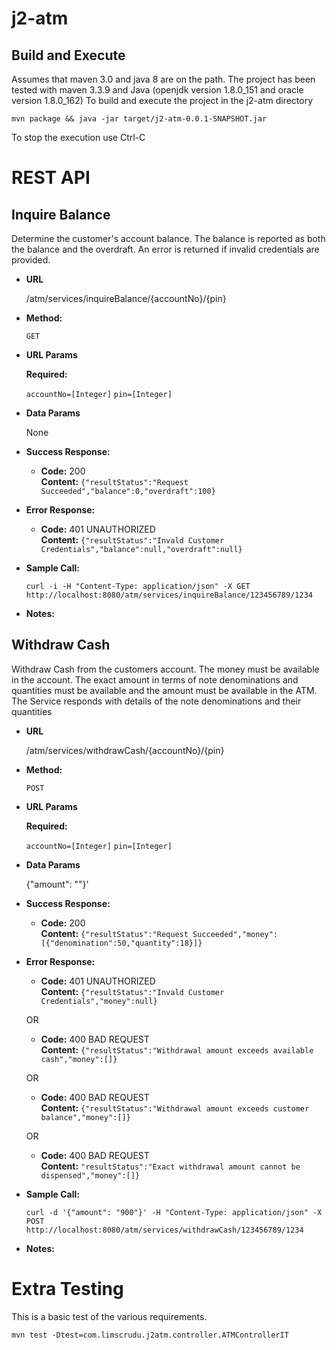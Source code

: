 # j2-atm

## Build and Execute
Assumes that maven 3.0 and java 8 are on the path.
The project has been tested with maven 3.3.9 and Java (openjdk version 1.8.0_151 and oracle version 1.8.0_162)
To build and execute the project in the j2-atm directory

```
mvn package && java -jar target/j2-atm-0.0.1-SNAPSHOT.jar
```
To stop the execution use Ctrl-C

# REST API

## Inquire Balance

Determine the customer's account balance. The balance is reported as both the balance and the overdraft. An error is returned if invalid credentials are provided. 
* **URL**

  /atm/services/inquireBalance/{accountNo}/{pin}

* **Method:**
 
  `GET`
  
*  **URL Params**

   **Required:**
 
   `accountNo=[Integer]`
   `pin=[Integer]`

* **Data Params**

  None

* **Success Response:**
    
  * **Code:** 200 <br />
    **Content:** `{"resultStatus":"Request Succeeded","balance":0,"overdraft":100}`
 
* **Error Response:**

    * **Code:** 401 UNAUTHORIZED <br />
    **Content:** `{"resultStatus":"Invald Customer Credentials","balance":null,"overdraft":null}`

* **Sample Call:**

  ```curl -i -H "Content-Type: application/json" -X GET http://localhost:8080/atm/services/inquireBalance/123456789/1234```

* **Notes:**



## Withdraw Cash

Withdraw Cash from the customers account. The money must be available in the account. The exact amount in terms of note denominations and quantities must be available and the amount must be available in the ATM. The Service responds with details of the note denominations and their quantities

* **URL**

  /atm/services/withdrawCash/{accountNo}/{pin}

* **Method:**

  `POST`
  
*  **URL Params**

   **Required:**
 
   `accountNo=[Integer]`
   `pin=[Integer]`


* **Data Params**

  {"amount": "<Integer>"}'

* **Success Response:**
  
  * **Code:** 200 <br />
    **Content:** `{"resultStatus":"Request Succeeded","money":[{"denomination":50,"quantity":18}]}`
 
* **Error Response:**

  * **Code:** 401 UNAUTHORIZED <br />
    **Content:** `{"resultStatus":"Invald Customer Credentials","money":null}`

  OR

  * **Code:** 400 BAD REQUEST <br />
    **Content:** `{"resultStatus":"Withdrawal amount exceeds available cash","money":[]}`
    
  OR

  * **Code:** 400 BAD REQUEST <br />
    **Content:** `{"resultStatus":"Withdrawal amount exceeds customer balance","money":[]}`
    
  OR

  * **Code:** 400 BAD REQUEST <br />
    **Content:** `"resultStatus":"Exact withdrawal amount cannot be dispensed","money":[]}`


* **Sample Call:**

  ```curl -d '{"amount": "900"}' -H "Content-Type: application/json" -X POST  http://localhost:8080/atm/services/withdrawCash/123456789/1234```

* **Notes:**

 # Extra Testing
 
 This is a basic test of the various requirements.
 
 ```
 mvn test -Dtest=com.limscrudu.j2atm.controller.ATMControllerIT
 ```
